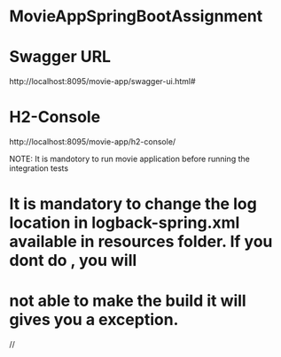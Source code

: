 # MovieAppSpringBootAssignment



# Swagger URL
http://localhost:8095/movie-app/swagger-ui.html#


# H2-Console
http://localhost:8095/movie-app/h2-console/


NOTE: It is mandotory to run movie application before running the integration tests

# It is mandatory to change the log location in logback-spring.xml available in resources folder. If you dont do , you will 
# not able to make the build it will gives you a exception.
//
<property name="LOG_HOME"
              value="C:\\Users\\ajapal\\Desktop\\Spring-Boot" />